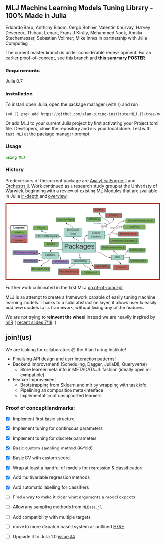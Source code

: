 ## MLJ Machine Learning Models Tuning Library - 100% Made in Julia

Edoardo Barp, Anthony Blaom, Gergö Bohner, Valentin Churvay, Harvey Devereux, Thibaut Lienart, Franz J Király, Mohammed Nook, Annika Stechemesser, Sebastian Vollmer; Mike Innes in partnership with Julia Computing

The current master branch is under considerable redevelopment. For an
earlier proof-of-concept, see
[this](https://github.com/alan-turing-institute/MLJ.jl/tree/poc)
branch and **this summary [POSTER](material/MLJ-JuliaCon2018-poster.pdf)**


### Requirements

Julia 0.7


### Installation

To install, open Julia, open the package manager (with `]`) and run

````julia
(v0.7) pkg> add https://github.com/alan-turing-institute/MLJ.jl/tree/master
````

Or add MLJ to your current Julia project by first activating your
Project.toml file. Developers, clone the repository and `dev` your
local clone. Test with `test MLJ` at the package manager prompt. 


### Usage

````julia
using MLJ
````

### History

Predecessors of the current package are
[AnalyticalEngine.jl](https://github.com/tlienart/AnalyticalEngine.jl)
and [Orchestra.jl](https://github.com/svs14/Orchestra.jl). Work
continued as a research study group at the Univeristy of Warwick,
beginning with a review of existing ML Modules that are available in
Julia
[in-depth](https://github.com/dominusmi/Julia-Machine-Learning-Review/tree/master/Educational)
and
[overview](https://github.com/dominusmi/Julia-Machine-Learning-Review/tree/master/Package%20Review).

![alt text](material/packages.jpg)

Further work culminated in the first MLJ
[proof-of-concept](https://github.com/alan-turing-institute/MLJ.jl/tree/poc)

MLJ is an attempt to create a framework capable of easily tuning
machine learning models.  Thanks to a solid abstraction layer, it
allows user to easily add new models to its framework, without losing
any of the features.

We are not trying to __reinvent the wheel__ instead we are heavily
inspired by [mlR](https://pat-s.github.io/mlr/index.html) ( [recent
slides 7/18](https://github.com/mlr-org/mlr-outreach). )


## join!(us)
We are looking for collaborators @ the Alan Turing Institute! 
 * Finalising API design and user interaction patterns! 
 * Backend improvement! (Scheduling, Dagger, JuliaDB, Queryverse)
   * Store learner meta info in METADATA.JL fashion (ideally open.ml compatible)
 * Feature Improvement 
   * Bootstrapping from Sklearn and mlr by wrapping with task info
   * Pipelining an composition meta-interface
   * Implementation of unsupported learners


### Proof of concept landmarks:

- [x] Implement first basic structure
- [x] Implement tuning for continuous parameters
- [x] Implement tuning for discrete parameters
- [x] Basic custom sampling method (K-fold)
- [x] Basic CV with custom score
- [x] Wrap at least a handful of models for regression & classification
- [x] Add multivariable regression methods
- [x] Add automatic labelling for classifiers
- [ ] Find a way to make it clear what arguments a model expects
- [ ] Allow any sampling methods from `MLBase.jl`
- [ ] Add compatibility with multiple targets
- [ ] move to more dispatch based system as outlined [HERE](https://nbviewer.jupyter.org/github/gbohner/Julia-Machine-Learning-Review/blob/f3482badf1f275e2a98bf7e338d406d399609f37/MLR/TuningDispatch_framework.ipynb)
- [ ] Upgrade it to Julia 1.0 [issue #4](https://github.com/alan-turing-institute/MLJ/issues/4)


